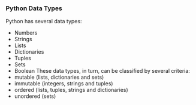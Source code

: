 ### Python Data Types
Python has several data types:
- Numbers
- Strings
- Lists
- Dictionaries
- Tuples
- Sets
- Boolean
These data types, in turn, can be classified by several criteria:
- mutable (lists, dictionaries and sets)
- immutable (integers, strings and tuples)
- ordered (lists, tuples, strings and dictionaries)
- unordered (sets)
